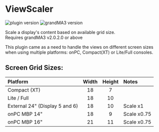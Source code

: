# ViewScaler

![plugin version](https://img.shields.io/badge/dynamic/xml?url=https%3A%2F%2Fgitlab.com%2Fpatopest%2Fgrandma3-plugins%2F-%2Fraw%2Fmaster%2FViewScaler%2FViewScaler.xml%3Fref_type%3Dheads&query=%2FGMA3%2FUserPlugin%2F%40Version&prefix=v&label=Plugin)
![grandMA3 version](https://img.shields.io/badge/dynamic/xml?url=https%3A%2F%2Fgitlab.com%2Fpatopest%2Fgrandma3-plugins%2F-%2Fraw%2Fmaster%2FViewScaler%2FViewScaler.xml%3Fref_type%3Dheads&query=%2FGMA3%2F%40DataVersion&prefix=v&label=grandMA3)


Scale a display's content based on available grid size.  
Requires grandMA3 v2.0.2.0 or above  

This plugin came as a need to handle the views on different screen sizes when using multiple platforms: onPC, Compact(XT) or Lite/Full consoles.


## Screen Grid Sizes:

| Platform                       | Width | Height | Notes
| :----------------------------- | :---: | :----: | :----
| Compact (XT)                   | 18    | 7      |
| Lite / Full                    | 18    | 10     |
| External 24" (Display 5 and 6) | 18    | 10     | Scale x1
| onPC MBP 14"                   | 18    | 9      | Scale x0.75
| onPC MBP 16"                   | 21    | 11     | Scale x0.75